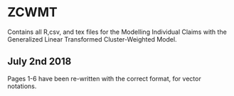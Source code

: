 # ZCWMT

Contains all R,csv, and tex files for the Modelling Individual Claims with the Generalized Linear Transformed Cluster-Weighted Model. 

## July 2nd 2018

Pages 1-6 have been re-written with the correct format, for vector notations. 

